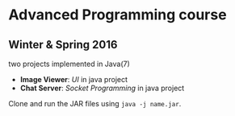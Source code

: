 # Advanced Programming course
## Winter & Spring 2016

two projects implemented in Java(7)

+ **Image Viewer**: *UI* in java project
+ **Chat Server**: *Socket Programming* in java project

Clone and run the JAR files using `java -j name.jar`.

